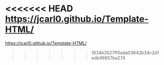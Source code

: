 <<<<<<< HEAD
https://jcarl0.github.io/Template-HTML/
=======
https://jcarl0.github.io/Template-HTML/
>>>>>>> 1834b2627ff0ada03642b34c2d1edb99857be274
